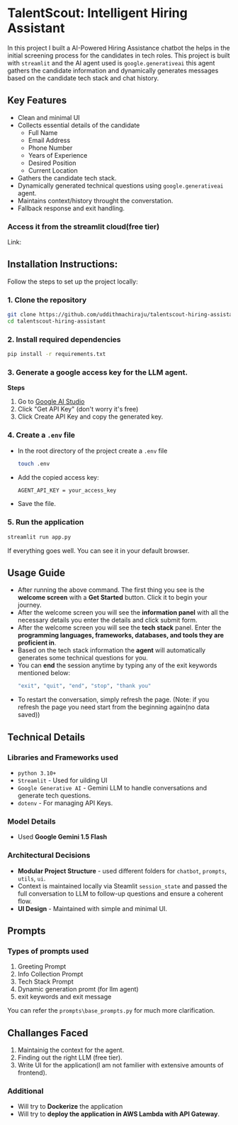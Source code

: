 # TalentScout: Intelligent Hiring Assistant 
In this project I built a AI-Powered Hiring Assistance chatbot the helps in the initial screening process for the candidates in tech roles. This project is built with `streamlit` and the AI agent used is `google.generativeai` this agent gathers the candidate information and dynamically generates messages based on the candidate tech stack and chat history. 

## Key Features
- Clean and minimal UI 
- Collects essential details of the candidate
    - Full Name
    - Email Address
    - Phone Number
    - Years of Experience
    - Desired Position
    - Current Location
- Gathers the candidate tech stack.
- Dynamically generated technical questions using `google.generativeai` agent. 
- Maintains context/history throught the converstation. 
- Fallback response and exit handling.

### Access it from the streamlit cloud(free tier) 
Link: 

## Installation Instructions:
Follow the steps to set up the project locally:

### 1. Clone the repository
```bash
git clone https://github.com/uddithmachiraju/talentscout-hiring-assistant.git 
cd talentscout-hiring-assistant
```

### 2. Install required dependencies
```bash
pip install -r requirements.txt
```

### 3. Generate a google access key for the LLM agent. 
**Steps** 
1. Go to [Google AI Studio](https://makersuite.google.com/app)
2. Click "Get API Key" (don't worry it's free)
3. Click Create API Key and copy the generated key.

### 4. Create a `.env` file
- In the root directory of the project create a `.env` file
    ```bash
    touch .env
    ```
- Add the copied access key:  
    ```bash 
    AGENT_API_KEY = your_access_key
    ``` 
- Save the file.

### 5. Run the application
```bash
streamlit run app.py
```
If everything goes well. You can see it in your default browser. 

## Usage Guide
- After running the above command. The first thing you see is the **welcome screen** with a **Get Started** button. Click it to begin your journey. 
- After the welcome screen you will see the **information panel** with all the necessary details you enter the details and click submit form. 
- After the welcome screen you will see the **tech stack** panel. Enter the **programming languages, frameworks, databases, and tools they are proficient in**.
- Based on the tech stack information the **agent** will automatically generates some technical questions for you.
- You can **end** the session anytime by typing any of the exit keywords mentioned below:
    ```bash
    "exit", "quit", "end", "stop", "thank you"
    ```
- To restart the conversation, simply refresh the page. (Note: if you refresh the page you need start from the beginning again(no data saved)) 

## Technical Details

### Libraries and Frameworks used
- `python 3.10+` 
- `Streamlit` - Used for uilding UI
- `Google Generative AI` - Gemini LLM to handle conversations and generate tech questions. 
- `dotenv` - For managing API Keys. 

### Model Details
- Used **Google Gemini 1.5 Flash** 

### Architectural Decisions
- **Modular Project Structure** - used different folders for `chatbot`, `prompts`, `utils`, `ui`. 
- Context is maintained locally via Steamlit `session_state` and passed the full conversation to LLM to follow-up questions and ensure a coherent flow.
- **UI Design** - Maintained with simple and minimal UI. 

## Prompts
### Types of prompts used
1. Greeting Prompt
2. Info Collection Prompt
3. Tech Stack Prompt 
4. Dynamic generation promt (for llm agent) 
5. exit keywords and exit message

You can refer the `prompts\base_prompts.py` for much more clarification. 

## Challanges Faced
1. Maintainig the context for the agent.
2. Finding out the right LLM (free tier). 
3. Write UI for the application(I am not familier with extensive amounts of frontend).

### Additional 
- Will try to **Dockerize** the application
- Will try to **deploy the application in AWS Lambda with API Gateway**.